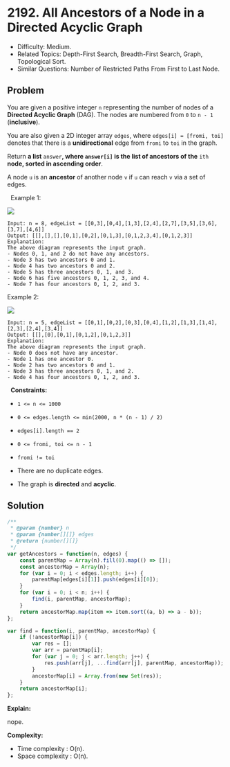 # 2192. All Ancestors of a Node in a Directed Acyclic Graph

- Difficulty: Medium.
- Related Topics: Depth-First Search, Breadth-First Search, Graph, Topological Sort.
- Similar Questions: Number of Restricted Paths From First to Last Node.

## Problem

You are given a positive integer `n` representing the number of nodes of a **Directed Acyclic Graph** (DAG). The nodes are numbered from `0` to `n - 1` (**inclusive**).

You are also given a 2D integer array `edges`, where `edges[i] = [fromi, toi]` denotes that there is a **unidirectional** edge from `fromi` to `toi` in the graph.

Return **a list** `answer`**, where **`answer[i]`** is the **list of ancestors** of the** `ith` **node, sorted in **ascending order****.

A node `u` is an **ancestor** of another node `v` if `u` can reach `v` via a set of edges.

 
Example 1:

![](https://assets.leetcode.com/uploads/2019/12/12/e1.png)

```
Input: n = 8, edgeList = [[0,3],[0,4],[1,3],[2,4],[2,7],[3,5],[3,6],[3,7],[4,6]]
Output: [[],[],[],[0,1],[0,2],[0,1,3],[0,1,2,3,4],[0,1,2,3]]
Explanation:
The above diagram represents the input graph.
- Nodes 0, 1, and 2 do not have any ancestors.
- Node 3 has two ancestors 0 and 1.
- Node 4 has two ancestors 0 and 2.
- Node 5 has three ancestors 0, 1, and 3.
- Node 6 has five ancestors 0, 1, 2, 3, and 4.
- Node 7 has four ancestors 0, 1, 2, and 3.
```

Example 2:

![](https://assets.leetcode.com/uploads/2019/12/12/e2.png)

```
Input: n = 5, edgeList = [[0,1],[0,2],[0,3],[0,4],[1,2],[1,3],[1,4],[2,3],[2,4],[3,4]]
Output: [[],[0],[0,1],[0,1,2],[0,1,2,3]]
Explanation:
The above diagram represents the input graph.
- Node 0 does not have any ancestor.
- Node 1 has one ancestor 0.
- Node 2 has two ancestors 0 and 1.
- Node 3 has three ancestors 0, 1, and 2.
- Node 4 has four ancestors 0, 1, 2, and 3.
```

 
**Constraints:**


	
- `1 <= n <= 1000`
	
- `0 <= edges.length <= min(2000, n * (n - 1) / 2)`
	
- `edges[i].length == 2`
	
- `0 <= fromi, toi <= n - 1`
	
- `fromi != toi`
	
- There are no duplicate edges.
	
- The graph is **directed** and **acyclic**.



## Solution

```javascript
/**
 * @param {number} n
 * @param {number[][]} edges
 * @return {number[][]}
 */
var getAncestors = function(n, edges) {
    const parentMap = Array(n).fill(0).map(() => []);
    const ancestorMap = Array(n);
    for (var i = 0; i < edges.length; i++) {
        parentMap[edges[i][1]].push(edges[i][0]);
    }
    for (var i = 0; i < n; i++) {
        find(i, parentMap, ancestorMap);
    }
    return ancestorMap.map(item => item.sort((a, b) => a - b));
};

var find = function(i, parentMap, ancestorMap) {
    if (!ancestorMap[i]) {
        var res = [];
        var arr = parentMap[i];
        for (var j = 0; j < arr.length; j++) {
            res.push(arr[j], ...find(arr[j], parentMap, ancestorMap));
        }
        ancestorMap[i] = Array.from(new Set(res));
    }
    return ancestorMap[i];
};
```

**Explain:**

nope.

**Complexity:**

* Time complexity : O(n).
* Space complexity : O(n).
